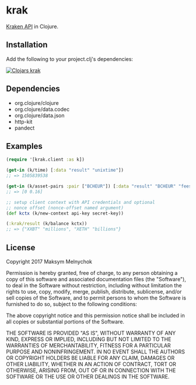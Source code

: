 # krak

[Kraken API](https://www.kraken.com/help/api) in Clojure.

## Installation

Add the following to your project.clj's dependencies:

[![Clojars krak](https://img.shields.io/clojars/v/krak.svg)](https://clojars.org/krak)

## Dependencies

- org.clojure/clojure
- org.clojure/data.codec
- org.clojure/data.json
- http-kit
- pandect

## Examples

```clojure
(require '[krak.client :as k])

(get-in (k/time) [:data "result" "unixtime"])
;; => 1505839538

(get-in (k/asset-pairs :pair ["BCHEUR"]) [:data "result" "BCHEUR" "fees_maker" 0])
;; => [0 0.16]

;; setup client context with API credentials and optional
;; nonce offset (nonce-offset named argument)
(def kctx (k/new-context api-key secret-key))

(:krak/result (k/balance kctx))
;; => {"XXBT" "millions", "XETH" "billions"}
```

## License

Copyright 2017 Maksym Melnychok

Permission is hereby granted, free of charge, to any person obtaining a copy of this software and associated documentation files (the "Software"), to deal in the Software without restriction, including without limitation the rights to use, copy, modify, merge, publish, distribute, sublicense, and/or sell copies of the Software, and to permit persons to whom the Software is furnished to do so, subject to the following conditions:

The above copyright notice and this permission notice shall be included in all copies or substantial portions of the Software.

THE SOFTWARE IS PROVIDED "AS IS", WITHOUT WARRANTY OF ANY KIND, EXPRESS OR IMPLIED, INCLUDING BUT NOT LIMITED TO THE WARRANTIES OF MERCHANTABILITY, FITNESS FOR A PARTICULAR PURPOSE AND NONINFRINGEMENT. IN NO EVENT SHALL THE AUTHORS OR COPYRIGHT HOLDERS BE LIABLE FOR ANY CLAIM, DAMAGES OR OTHER LIABILITY, WHETHER IN AN ACTION OF CONTRACT, TORT OR OTHERWISE, ARISING FROM, OUT OF OR IN CONNECTION WITH THE SOFTWARE OR THE USE OR OTHER DEALINGS IN THE SOFTWARE.
